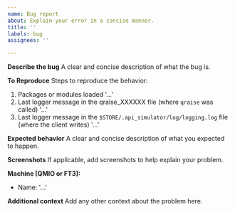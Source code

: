 ```yaml
---
name: Bug report
about: Explain your error in a concise manner.
title: ''
labels: bug
assignees: ''

---
```


**Describe the bug**
A clear and concise description of what the bug is.

**To Reproduce**
Steps to reproduce the behavior:
1. Packages or modules loaded '...'
2. Last logger message in the qraise_XXXXXX file (where `qraise` was called) '...'
3. Last logger message in the `$STORE/.api_simulator/log/logging.log` file (where the client writes) '...'

**Expected behavior**
A clear and concise description of what you expected to happen.

**Screenshots**
If applicable, add screenshots to help explain your problem.

**Machine [QMIO or FT3]:**
 - Name: '...'

**Additional context**
Add any other context about the problem here.
